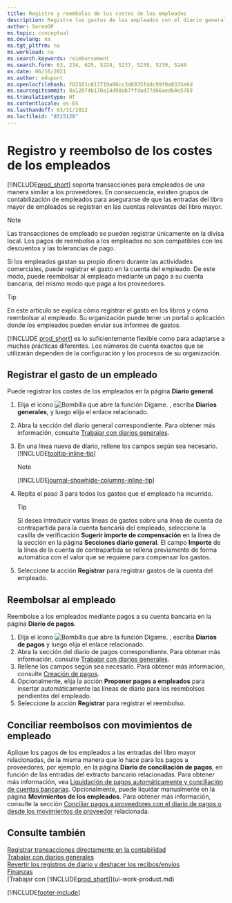 ```yaml
---
title: Registro y reembolso de los costes de los empleados
description: Registre los gastos de los empleados con el diario general en la cuenta del empleado y luego registre un pago a su cuenta bancaria para reembolsar el gasto relacionado con el negocio.
author: SorenGP
ms.topic: conceptual
ms.devlang: na
ms.tgt_pltfrm: na
ms.workload: na
ms.search.keywords: reimbursement
ms.search.form: 63, 234, 625, 5224, 5237, 5238, 5239, 5240
ms.date: 06/16/2021
ms.author: edupont
ms.openlocfilehash: f02161c813719a00cc3d6935fddc99f0a8335e6d
ms.sourcegitcommit: 8a12074b170a14d98ab7ffdad77d66aed64e5783
ms.translationtype: HT
ms.contentlocale: es-ES
ms.lasthandoff: 03/31/2022
ms.locfileid: "8515120"
---
```

# <a name="record-and-reimburse-employees-expenses"></a>Registro y reembolso de los costes de los empleados

[!INCLUDE[prod_short](includes/prod_short.md)] soporta transacciones para empleados de una manera similar a los proveedores. En consecuencia, existen grupos de contabilización de empleados para asegurarse de que las entradas del libro mayor de empleados se registran en las cuentas relevantes del libro mayor.

> [!NOTE]  
> Las transacciones de empleado se pueden registrar únicamente en la divisa local. Los pagos de reembolso a los empleados no son compatibles con los descuentos y las tolerancias de pago.

Si los empleados gastan su propio dinero durante las actividades comerciales, puede registrar el gasto en la cuenta del empleado. De este modo, puede reembolsar al empleado mediante un pago a su cuenta bancaria, del mismo modo que paga a los proveedores.  

> [!TIP]
> En este artículo se explica cómo registrar el gasto en los libros y cómo reembolsar al empleado. Su organización puede tener un portal o aplicación donde los empleados pueden enviar sus informes de gastos.

[!INCLUDE [prod_short](includes/prod_short.md)] es lo suficientemente flexible como para adaptarse a muchas prácticas diferentes. Los números de cuenta exactos que se utilizarán dependen de la configuración y los procesos de su organización.  

## <a name="to-record-an-employees-expense"></a>Registrar el gasto de un empleado

Puede registrar los costes de los empleados en la página **Diario general**.

1. Elija el icono ![Bombilla que abre la función Dígame.](media/ui-search/search_small.png "Dígame qué desea hacer") , escriba **Diarios generales**, y luego elija el enlace relacionado.  
2. Abra la sección del diario general correspondiente. Para obtener más información, consulte [Trabajar con diarios generales](ui-work-general-journals.md).
3. En una línea nueva de diario, rellene los campos según sea necesario. [!INCLUDE[tooltip-inline-tip](includes/tooltip-inline-tip_md.md)]  

    > [!NOTE]
    > [!INCLUDE[journal-showhide-columns-inline-tip](includes/journal-showhide-columns-inline-tip.md)]
4. Repita el paso 3 para todos los gastos que el empleado ha incurrido.

    > [!TIP]  
    > Si desea introducir varias líneas de gastos sobre una línea de cuenta de contrapartida para la cuenta bancaria del empleado, seleccione la casilla de verificación **Sugerir importe de compensación** en la línea de la sección en la página **Secciones diario general**. El campo **Importe** de la línea de la cuenta de contrapartida se rellena previamente de forma automática con el valor que se requiere para compensar los gastos.
5. Seleccione la acción **Registrar** para registrar gastos de la cuenta del empleado.

## <a name="to-reimburse-an-employee"></a>Reembolsar al empleado

Reembolse a los empleados mediante pagos a su cuenta bancaria en la página **Diario de pagos**.  

1. Elija el icono ![Bombilla que abre la función Dígame.](media/ui-search/search_small.png "Dígame qué desea hacer") , escriba **Diarios de pagos** y luego elija el enlace relacionado.
2. Abra la sección del diario de pagos correspondiente. Para obtener más información, consulte [Trabajar con diarios generales](ui-work-general-journals.md).
3. Rellene los campos según sea necesario. Para obtener más información, consulte [Creación de pagos](payables-make-payments.md).
4. Opcionalmente, elija la acción **Proponer pagos a empleados** para insertar automáticamente las líneas de diario para los reembolsos pendientes del empleado.
5. Seleccione la acción **Registrar** para registrar el reembolso.  

## <a name="to-reconcile-reimbursements-with-employee-ledger-entries"></a>Conciliar reembolsos con movimientos de empleado

Aplique los pagos de los empleados a las entradas del libro mayor relacionadas, de la misma manera que lo hace para los pagos a proveedores, por ejemplo, en la página **Diario de conciliación de pagos**, en función de las entradas del extracto bancario relacionadas. Para obtener más información, vea [Liquidación de pagos automáticamente y conciliación de cuentas bancarias](receivables-apply-payments-auto-reconcile-bank-accounts.md). Opcionalmente, puede liquidar manualmente en la página **Movimientos de los empleados**. Para obtener más información, consulte la sección [Conciliar pagos a proveedores con el diario de pagos o desde los movimientos de proveedor](payables-how-apply-purchase-transactions-manually.md) relacionada.  

## <a name="see-also"></a>Consulte también

[Registrar transacciones directamente en la contabilidad](finance-how-post-transactions-directly.md)  
[Trabajar con diarios generales](ui-work-general-journals.md)  
[Revertir los registros de diario y deshacer los recibos/envíos](finance-how-reverse-journal-posting.md)  
[Finanzas](finance.md)  
[Trabajar con [!INCLUDE[prod_short](includes/prod_short.md)]](ui-work-product.md)  


[!INCLUDE[footer-include](includes/footer-banner.md)]